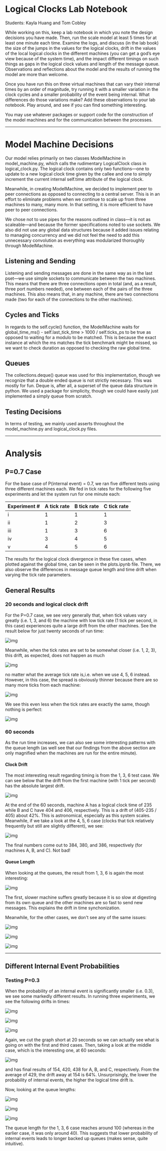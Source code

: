 # Logical Clocks Lab Notebook
Students: Kayla Huang and Tom Cobley

While working on this, keep a lab notebook in which you note the design decisions you have made. Then, run the scale model at least 5 times for at least one minute each time. Examine the logs, and discuss (in the lab book) the size of the jumps in the values for the logical clocks, drift in the values of the local logical clocks in the different machines (you can get a god’s eye view because of the system time), and the impact different timings on such things as gaps in the logical clock values and length of the message queue. Observations and reflections about the model and the results of running the model are more than welcome.

Once you have run this on three virtual machines that can vary their internal times by an order of magnitude, try running it with a smaller variation in the clock cycles and a smaller probability of the event being internal. What differences do those variations make? Add these observations to your lab notebook. Play around, and see if you can find something interesting.

You may use whatever packages or support code for the construction of the model machines and for the communication between the processes. 

---

# Model Machine Decisions
Our model relies primarily on two classes ModelMachine in model_machine.py, which calls the rudimentary LogicalClock class in logical_clock.py. The logical clock contains only two functions—one to update to a new logical clock time given by the callee and one to simply increment the current internal self.time attribute of the logical clock.

Meanwhile, in creating ModelMachine, we decided to implement peer to peer connections as opposed to connecting to a central server. This is in an effort to eliminate problems when we continue to scale up from three machines to many, many more. In that setting, it is more efficient to have peer to peer connections. 

We chose not to use pipes for the reasons outlined in class—it is not as scaleable—and because the former specifications noted to use sockets. We also did not use any global data structures because it added issues relating to managing concurrency and we did not feel the need to add this unnecessary convolution as everything was modularized thoroughly through ModelMachine. 

## Listening and Sending
Listening and sending messages are done in the same way as in the last pset—we use simple sockets to communicate between the two machines. This means that there are three connections open in total (and, as a result, three port numbers needed), one between each of the pairs of the three machines. This also means that, in any machine, there are two connections made (two for each of the connections to the other machines).

## Cycles and Ticks
In regards to the self.cycle() function, the ModelMachine waits for global_time_ms() - self.last_tick_time > 1000 / self.ticks_ps to be true as opposed to waiting for a modulo to be matched. This is because the exact instance at which the ms matches the tick benchmark might be missed, so we want to check duration as opposed to checking the raw global time. 

## Queues
The collections.deque() queue was used for this implementation, though we recognize that a double ended queue is not strictly necessary. This was mostly for fun. Deque is, after all, a superset of the queue data structure in python. We used a package for simplicity, though we could have easily just implemented a simply queue from scratch. 

## Testing Decisions
In terms of testing, we mainly used asserts throughout the model_machine.py and logical_clock.py files. 


---

# Analysis

## P=0.7 Case
For the base case of P(internal event) = 0.7, we ran five different tests using three different machines each. We fed in tick rates for the following five experiments and let the system run for one minute each:

| Experiment # | A tick rate | B tick rate | C tick rate |
| --- | --- | --- | --- |
| i | 1 | 1 | 1 |
| ii | 1 | 2 | 3 |
| iii | 1 | 3 | 6 |
| iv | 3 | 4 | 5 |
| v | 4 | 5 | 6 |

The results for the logical clock divergence in these five cases, when plotted against the global time, can be seen in the plots.ipynb file. There, we also observe the differences in message queue length and time drift when varying the tick rate parameters. 

## General Results

### 20 seconds and logical clock drift
For the P=0.7 case, we see very generally that, when tick values vary greatly (i.e. 1, 3, and 6) the machine with low tick rate (1 tick per second, in this case) experiences quite a large drift from the other machines. See the result below for just twenty seconds of run time:

![img](./run-ticks-1-3-6--p-0.7/logical_clock_plot_20.png)

Meanwhile, when the tick rates are set to be somewhat closer (i.e. 1, 2, 3), this drift, as expected, does not happen as much

![img](./run-ticks-1-2-3--p-0.7/logical_clock_plot_20.png)

no matter what the average tick rate is,i.e. when we use 4, 5, 6 instead. However, in this case, the spread is obviously thinner because there are so many more ticks from each machine:

![img](./run-ticks-4-5-6--p-0.7/logical_clock_plot_20.png)

We see this even less when the tick rates are exactly the same, though nothing is perfect:

![img](./run-ticks-1-1-1--p-0.7/logical_clock_plot_20.png)

### 60 seconds
As the run time increases, we can also see some interesting patterns with the queue length (as well see that our findings from the above section are only magnified when the machines are run for the entire minute).

#### Clock Drift
The most interesting result regarding timing is from the 1, 3, 6 test case. We can see below that the drift from the first machine (with 1 tick per second) has the absolute largest drift. 

![img](./run-ticks-1-3-6--p-0.7/logical_clock_plot_60.png)

At the end of the 60 seconds, machine A has a logical clock time of 235 while B and C have 404 and 406, respectively. This is a drift of (405-235 / 405) about 42%. This is astronomical, especially as this system scales. Meanwhile, if we take a look at the 4, 5, 6 case (clocks that tick relatively frequently but still are slightly different), we see:

![img](./run-ticks-4-5-6--p-0.7/logical_clock_plot_60.png)

The final numbers come out to 384, 380, and 386, respectively (for machines A, B, and C). Not bad!

#### Queue Length
When looking at the queues, the result from 1, 3, 6 is again the most interesting:

![img](./run-ticks-1-3-6--p-0.7/q_plot_20.png)

The first, slower machine suffers greatly because it is so slow at digesting from its own queue and the other machines are so fast to send new messages. This explains the drift in time synchonization. 

Meanwhile, for the other cases, we don't see any of the same issues:

![img](./run-ticks-1-1-1--p-0.7/q_plot_20.png)

![img](./run-ticks-4-5-6--p-0.7/q_plot_20.png)

![img](./run-ticks-1-2-3--p-0.7/q_plot_20.png)

---

## Different Internal Event Probabilities

### Testing P=0.3
When the probability of an internal event is significantly smaller (i.e. 0.3), we see some markedly different results. In running three experiments, we see the following drifts in times:

![img](./run-ticks-1-1-1--p-0.3/logical_clock_plot_20.png)

![img](./run-ticks-1-3-6--p-0.3/logical_clock_plot_20.png)

![img](./run-ticks-4-5-6--p-0.3/logical_clock_plot_20.png)

Again, we cut the graph short at 20 seconds so we can actually see what is going on with the first and third cases. Then, taking a look at the middle case, which is the interesting one, at 60 seconds:

![img](./run-ticks-1-3-6--p-0.3/logical_clock_plot_60.png)

and has final results of 154, 420, 438 for A, B, and C, respectively. From the average of 429, the drift away at 154 is 64%. Unsurprisingly, the lower the probability of internal events, the higher the logical time drift is. 

Now, looking at the queue lengths:

![img](./run-ticks-1-1-1--p-0.3/q_plot_20.png)

![img](./run-ticks-1-3-6--p-0.3/q_plot_20.png)

![img](./run-ticks-4-5-6--p-0.3/q_plot_20.png)

The queue length for the 1, 3, 6 case reaches around 100 (whereas in the earlier case, it was only around 40). This suggests that lower probability of internal events leads to longer backed up queues (makes sense, quite intuitive).